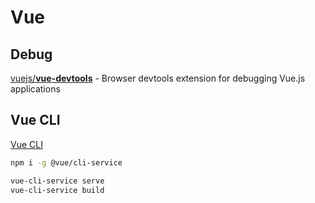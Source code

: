 # Vue

## Debug

[vuejs/**vue-devtools**](https://github.com/vuejs/vue-devtools) - Browser devtools extension for debugging Vue.js applications

## Vue CLI

[Vue CLI](https://cli.vuejs.org/guide/cli-service.html)

```bash
npm i -g @vue/cli-service
```

```bash
vue-cli-service serve
vue-cli-service build
```
